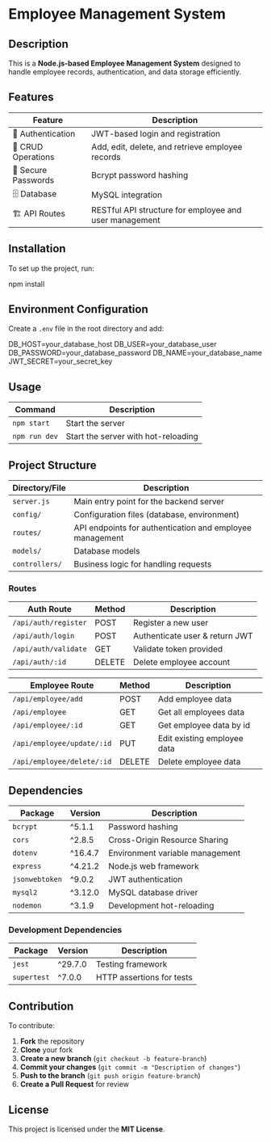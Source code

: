 # Employee Management System

## Description

This is a **Node.js-based Employee Management System** designed to handle employee records, authentication, and data storage efficiently.

## Features

| Feature             | Description                                            |
| ------------------- | ------------------------------------------------------ |
| 🔑 Authentication   | JWT-based login and registration                       |
| 📁 CRUD Operations  | Add, edit, delete, and retrieve employee records       |
| 🔐 Secure Passwords | Bcrypt password hashing                                |
| 🗄️ Database         | MySQL integration                                      |
| 🏗️ API Routes       | RESTful API structure for employee and user management |

## Installation

To set up the project, run:

npm install

## Environment Configuration

Create a `.env` file in the root directory and add:

DB_HOST=your_database_host
DB_USER=your_database_user
DB_PASSWORD=your_database_password
DB_NAME=your_database_name
JWT_SECRET=your_secret_key

## Usage

| Command       | Description                         |
| ------------- | ----------------------------------- |
| `npm start`   | Start the server                    |
| `npm run dev` | Start the server with hot-reloading |

## Project Structure

| Directory/File | Description                                              |
| -------------- | -------------------------------------------------------- |
| `server.js`    | Main entry point for the backend server                  |
| `config/`      | Configuration files (database, environment)              |
| `routes/`      | API endpoints for authentication and employee management |
| `models/`      | Database models                                          |
| `controllers/` | Business logic for handling requests                     |

### Routes

| Auth Route           | Method | Description                    |
| -------------------- | ------ | ------------------------------ |
| `/api/auth/register` | POST   | Register a new user            |
| `/api/auth/login`    | POST   | Authenticate user & return JWT |
| `/api/auth/validate` | GET    | Validate token provided        |
| `/api/auth/:id`      | DELETE | Delete employee account        |

| Employee Route             | Method | Description                 |
| -------------------------- | ------ | --------------------------- |
| `/api/employee/add`        | POST   | Add employee data           |
| `/api/employee`            | GET    | Get all employees data      |
| `/api/employee/:id`        | GET    | Get employee data by id     |
| `/api/employee/update/:id` | PUT    | Edit existing employee data |
| `/api/employee/delete/:id` | DELETE | Delete employee data        |

## Dependencies

| Package        | Version | Description                     |
| -------------- | ------- | ------------------------------- |
| `bcrypt`       | ^5.1.1  | Password hashing                |
| `cors`         | ^2.8.5  | Cross-Origin Resource Sharing   |
| `dotenv`       | ^16.4.7 | Environment variable management |
| `express`      | ^4.21.2 | Node.js web framework           |
| `jsonwebtoken` | ^9.0.2  | JWT authentication              |
| `mysql2`       | ^3.12.0 | MySQL database driver           |
| `nodemon`      | ^3.1.9  | Development hot-reloading       |

### Development Dependencies

| Package     | Version | Description               |
| ----------- | ------- | ------------------------- |
| `jest`      | ^29.7.0 | Testing framework         |
| `supertest` | ^7.0.0  | HTTP assertions for tests |

## Contribution

To contribute:

1. **Fork** the repository
2. **Clone** your fork
3. **Create a new branch** (`git checkout -b feature-branch`)
4. **Commit your changes** (`git commit -m "Description of changes"`)
5. **Push to the branch** (`git push origin feature-branch`)
6. **Create a Pull Request** for review

## License

This project is licensed under the **MIT License**.
